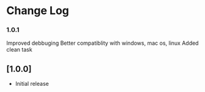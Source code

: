 # Change Log

### 1.0.1
Improved debbuging
Better compatiblity with windows, mac os, linux
Added clean task

## [1.0.0]
- Initial release
